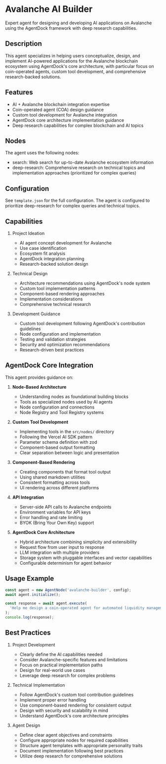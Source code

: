 # Avalanche AI Builder

Expert agent for designing and developing AI applications on Avalanche using the AgentDock framework with deep research capabilities.

## Description

This agent specializes in helping users conceptualize, design, and implement AI-powered applications for the Avalanche blockchain ecosystem using AgentDock's core architecture, with particular focus on coin-operated agents, custom tool development, and comprehensive research-backed solutions.

## Features

- AI + Avalanche blockchain integration expertise
- Coin-operated agent (COA) design guidance
- Custom tool development for Avalanche integration
- AgentDock core architecture implementation guidance
- Deep research capabilities for complex blockchain and AI topics

## Nodes

The agent uses the following nodes:

- search: Web search for up-to-date Avalanche ecosystem information
- deep-research: Comprehensive research on technical topics and implementation approaches (prioritized for complex queries)

## Configuration

See `template.json` for the full configuration. The agent is configured to prioritize deep-research for complex queries and technical topics.

## Capabilities

1. Project Ideation

   - AI agent concept development for Avalanche
   - Use case identification
   - Ecosystem fit analysis
   - AgentDock integration planning
   - Research-backed solution design

2. Technical Design

   - Architecture recommendations using AgentDock's node system
   - Custom tool implementation patterns
   - Component-based rendering approaches
   - Implementation considerations
   - Comprehensive technical research

3. Development Guidance
   - Custom tool development following AgentDock's contribution guidelines
   - Node configuration and implementation
   - Testing and validation strategies
   - Security and optimization recommendations
   - Research-driven best practices

## AgentDock Core Integration

This agent provides guidance on:

1. **Node-Based Architecture**

   - Understanding nodes as foundational building blocks
   - Tools as specialized nodes used by AI agents
   - Node configuration and connections
   - Node Registry and Tool Registry systems

2. **Custom Tool Development**

   - Implementing tools in the `src/nodes/` directory
   - Following the Vercel AI SDK pattern
   - Parameter schema definition with zod
   - Component-based output formatting
   - Clear separation between logic and presentation

3. **Component-Based Rendering**

   - Creating components that format tool output
   - Using shared markdown utilities
   - Consistent formatting across tools
   - UI rendering across different platforms

4. **API Integration**

   - Server-side API calls to Avalanche endpoints
   - Environment variables for API keys
   - Error handling and rate limiting
   - BYOK (Bring Your Own Key) support

5. **AgentDock Core Architecture**
   - Hybrid architecture combining simplicity and extensibility
   - Request flow from user input to response
   - LLM integration with multiple providers
   - Storage system with pluggable interfaces and vector capabilities
   - Configurable determinism for agent behavior

## Usage Example

```typescript
const agent = new AgentNode('avalanche-builder', config);
await agent.initialize();

const response = await agent.execute(
  'Help me design a coin-operated agent for automated liquidity management on Avalanche using AgentDock.',
);
console.log(response);
```

## Best Practices

1. Project Development

   - Clearly define the AI capabilities needed
   - Consider Avalanche-specific features and limitations
   - Focus on practical implementation paths
   - Design for real-world use cases
   - Leverage deep research for complex problems

2. Technical Implementation

   - Follow AgentDock's custom tool contribution guidelines
   - Implement proper error handling
   - Use component-based rendering for consistent output
   - Design with security and scalability in mind
   - Understand AgentDock's core architecture principles

3. Agent Design
   - Define clear agent objectives and constraints
   - Configure appropriate nodes for required capabilities
   - Structure agent templates with appropriate personality traits
   - Document implementation following best practices
   - Utilize deep research for comprehensive solutions
